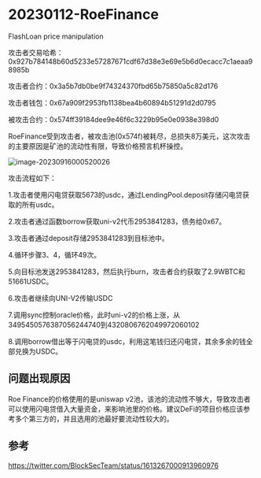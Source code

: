 # 20230112-RoeFinance

FlashLoan price manipulation

攻击者交易哈希：0x927b784148b60d5233e57287671cdf67d38e3e69e5b6d0ecacc7c1aeaa98985b

攻击者合约：0x3a5b7db0be9f74324370fbd65b75850a5c82d176

攻击者钱包：0x67a909f2953fb1138bea4b60894b51291d2d0795

被攻击合约：0x574ff39184dee9e46f6c3229b95e0e0938e398d0



RoeFinance受到攻击者，被攻击池(0x574f)被耗尽，总损失8万美元，这次攻击的主要原因是矿池的流动性有限，导致价格预言机杯操控。

![image-20230916000520026](https://pic.gksec.com/20230916/650480c0d37fd.png)

攻击流程如下：

1.攻击者使用闪电贷获取5673的usdc，通过LendingPool.deposit存储闪电贷获取的所有usdc。

2.攻击者通过函数borrow获取uni-v2代币2953841283，债务给0x67。

3.攻击者通过deposit存储2953841283到目标池中。

4.循环步骤3、4，循环49次。

5.向目标池发送2953841283，然后执行burn，攻击者合约获取了2.9WBTC和51661USDC。

6.攻击者继续向UNI-V2传输USDC

7.调用sync控制oracle价格，此时uni-v2的价格上涨，从3495450576387056244740到4320806762049972060102

8.调用borrow借出等于闪电贷的usdc，利用这笔钱归还闪电贷，其余多余的钱全部兑换为USDC。



## 问题出现原因

Roe Finance的价格使用的是uniswap v2池，该池的流动性不够大，导致攻击者可以使用闪电贷借入大量资金，来影响池里的价格。建议DeFi的项目价格应该参考多个第三方的，并且选用的池最好要流动性较大的。

## 参考

https://twitter.com/BlockSecTeam/status/1613267000913960976